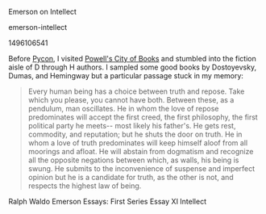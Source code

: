 Emerson on Intellect

emerson-intellect

1496106541

Before [Pycon](https://us.pycon.org/2017/), I visited [Powell's City of Books](http://www.powells.com/locations/powells-city-of-books/)
and stumbled into the fiction aisle of D through H authors.  I sampled
some good books by Dostoyevsky, Dumas, and Hemingway but a particular passage
stuck in my memory:

> Every human being has a choice between truth and repose. Take which you
> please, you cannot have both. Between these, as a pendulum, man oscillates.
> He in whom the love of repose predominates will accept the first creed, the
> first philosophy, the first political party he meets-- most likely his
> father's. He gets rest, commodity, and reputation; but he shuts the door on
> truth. He in whom a love of truth predominates will keep himself aloof from
> all moorings and afloat. He will abstain from dogmatism and recognize all the
> opposite negations between which, as walls, his being is swung. He submits to
> the inconvenience of suspense and imperfect opinion but he is a candidate for
> truth, as the other is not, and respects the highest law of being.

Ralph Waldo Emerson
Essays: First Series
Essay XI Intellect
